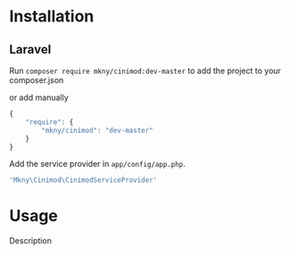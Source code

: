 Installation
============

## Laravel

Run `composer require mkny/cinimod:dev-master` to add the project to your composer.json

or add manually

```javascript
{
    "require": {
        "mkny/cinimod": "dev-master"
    }
}
```
Add the service provider in `app/config/app.php`.
```php
'Mkny\Cinimod\CinimodServiceProvider'
```

Usage
============

Description